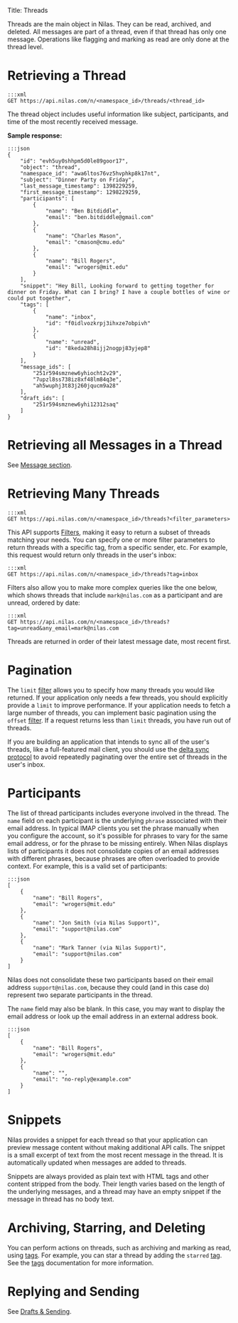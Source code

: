 Title: Threads


Threads are the main object in Nilas. They can be read, archived, and deleted. All messages are part of a thread, even if that thread has only one message. Operations like flagging and marking as read are only done at the thread level.


# Retrieving a Thread

```
:::xml
GET https://api.nilas.com/n/<namespace_id>/threads/<thread_id>
```

The thread object includes useful information like subject, participants, and time of the most recently received message.

**Sample response:**

```
:::json
{
    "id": "evh5uy0shhpm5d0le89goor17",
    "object": "thread",
    "namespace_id": "awa6ltos76vz5hvphkp8k17nt",
    "subject": "Dinner Party on Friday",
    "last_message_timestamp": 1398229259,
    "first_message_timestamp": 1298229259,
    "participants": [
        {
            "name": "Ben Bitdiddle",
            "email": "ben.bitdiddle@gmail.com"
        },
        {
            "name": "Charles Mason",
            "email": "cmason@cmu.edu"
        },
        {
            "name": "Bill Rogers",
            "email": "wrogers@mit.edu"
        }
    ],
    "snippet": "Hey Bill, Looking forward to getting together for dinner on Friday. What can I bring? I have a couple bottles of wine or could put together",
    "tags": [
        {
            "name": "inbox",
            "id": "f0idlvozkrpj3ihxze7obpivh"
        },
        {
            "name": "unread",
            "id": "8keda28h8ijj2nogpj83yjep8"
        }
    ],
    "message_ids": [
        "251r594smznew6yhiocht2v29",
        "7upzl8ss738iz8xf48lm84q3e",
        "ah5wuphj3t83j260jqucm9a28"
    ],
    "draft_ids": [
        "251r594smznew6yhi12312saq"
    ]
}
```

# Retrieving all Messages in a Thread

See [Message section](#retrieving-messages-in-a-thread).

# Retrieving Many Threads

```
:::xml
GET https://api.nilas.com/n/<namespace_id>/threads?<filter_parameters>
```

This API supports [Filters](#filters), making it easy to return a subset of threads matching your needs. You can specify one or more filter parameters to return threads with a specific tag, from a specific sender, etc. For example, this request would return only threads in the user's inbox:

```
:::xml
GET https://api.nilas.com/n/<namespace_id>/threads?tag=inbox
```

Filters also allow you to make more complex queries like the one below, which shows threads that include `mark@nilas.com` as a participant and are unread, ordered by date:

```
:::xml
GET https://api.nilas.com/n/<namespace_id>/threads?tag=unread&any_email=mark@nilas.com
```

Threads are returned in order of their latest message date, most recent first.

# Pagination

The `limit` [filter](#filters) allows you to specify how many threads you would like returned. If your application only needs a few threads, you should explicitly provide a `limit` to improve performance. If your application needs to fetch a large number of threads, you can implement basic pagination using the `offset` [filter](#filters). If a request returns less than `limit` threads, you have run out of threads.

If you are building an application that intends to sync all of the user's threads, like a full-featured mail client, you should use the [delta sync protocol](#sync-protocol) to avoid repeatedly paginating over the entire set of threads in the user's inbox.


# Participants

The list of thread participants includes everyone involved in the thread. The `name` field on each participant is the underlying `phrase` associated with their email address. In typical IMAP clients you set the phrase manually when you configure the account, so it's possible for phrases to vary for the same email address, or for the phrase to be missing entirely. When Nilas displays lists of participants it does not consolidate copies of an email addresses with different phrases, because phrases are often overloaded to provide context. For example, this is a valid set of participants:

```
:::json
[
    {
        "name": "Bill Rogers",
        "email": "wrogers@mit.edu"
    },
    {
        "name": "Jon Smith (via Nilas Support)",
        "email": "support@nilas.com"
    },
    {
        "name": "Mark Tanner (via Nilas Support)",
        "email": "support@nilas.com"
    }
]
```

Nilas does not consolidate these two participants based on their email address `support@nilas.com`, because they could (and in this case do) represent two separate participants in the thread.

The `name` field may also be blank. In this case, you may want to display the email address or look up the email address in an external address book.

```
:::json
[
    {
        "name": "Bill Rogers",
        "email": "wrogers@mit.edu"
    },
    {
        "name": "",
        "email": "no-reply@example.com"
    }
]
```

# Snippets

Nilas provides a snippet for each thread so that your application can preview message content without making additional API calls. The snippet is a small excerpt of text from the most recent message in the thread. It is automatically updated when messages are added to threads.

Snippets are always provided as plain text with HTML tags and other content stripped from the body. Their length varies based on the length of the underlying messages, and a thread may have an empty snippet if the message in thread has no body text.


# Archiving, Starring, and Deleting

You can perform actions on threads, such as archiving and marking as read, using [tags](#tags). For example, you can star a thread by adding the `starred` [tag](#tags). See the [tags](#tags) documentation for more information.


# Replying and Sending

See [Drafts & Sending](#drafts).
